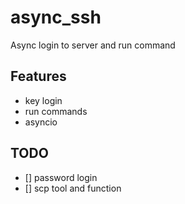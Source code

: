 # async_ssh
Async login to server and run command

## Features
- key login
- run commands
- asyncio

## TODO
- [] password login
- [] scp tool and function
